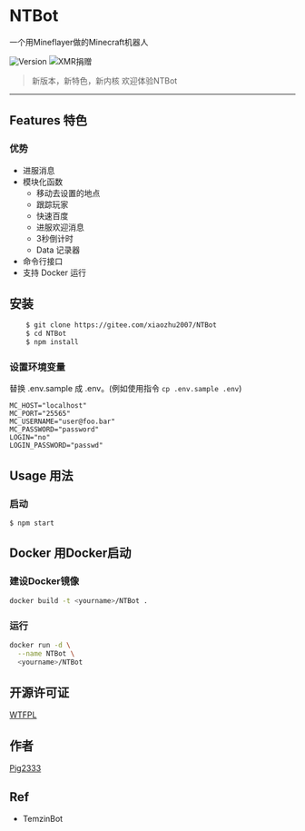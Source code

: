 # NTBot

一个用Mineflayer做的Minecraft机器人

![Version](https://img.shields.io/badge/version-1.0.0-green?logo=npm&style=flat-square&cacheSeconds=3600 "版本")
![XMR捐赠](https://img.shields.io/badge/XMR-45p2voRaswNADCGCY4pUMEUSfuB6KcjbAcCrhMQQfyCTCmcnBew89nqXcKkAGoMqujTTapzkVCYXGa7sVCEJTgNiAGnyrBo-red?style=flat-square&cacheSeconds=600 "捐赠")

> 新版本，新特色，新内核 
> 欢迎体验NTBot
-----

## Features 特色

### 优势

  - 进服消息
  - 模块化函数
    - 移动去设置的地点
    - 跟踪玩家
    - 快速百度
    - 进服欢迎消息
    - 3秒倒计时
    - Data 记录器
  - 命令行接口
  - 支持 Docker 运行


## 安装
```bash
    $ git clone https://gitee.com/xiaozhu2007/NTBot
    $ cd NTBot
    $ npm install
```

### 设置环境变量

替换 .env.sample 成 .env。(例如使用指令 `cp .env.sample .env`)

```env
MC_HOST="localhost"
MC_PORT="25565"
MC_USERNAME="user@foo.bar"
MC_PASSWORD="password"
LOGIN="no"
LOGIN_PASSWORD="passwd"
```

## Usage 用法


### 启动

    $ npm start


## Docker 用Docker启动

### 建设Docker镜像

```bash
docker build -t <yourname>/NTBot .
```

### 运行

```bash
docker run -d \
  --name NTBot \
  <yourname>/NTBot
```

## 开源许可证

[WTFPL](LICENSE)
<!-- hhh -->

## 作者

[Pig2333](https://gitee.com/xiaozhu2007)

## Ref

 * TemzinBot
